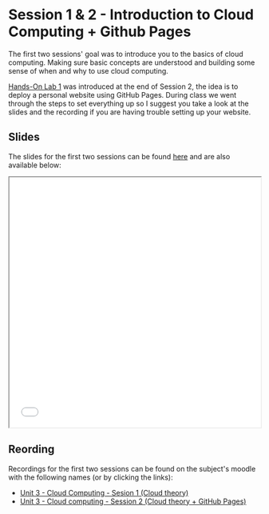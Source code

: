 # Session 1 & 2 - Introduction to Cloud Computing + Github Pages

The first two sessions' goal was to introduce you to the basics of cloud computing. Making sure basic concepts are understood and building some sense of when and why to use cloud computing.

[Hands-On Lab 1](./hol1.md) was introduced at the end of Session 2, the idea is to deploy a personal website using GitHub Pages. During class we went through the steps to set everything up so I suggest you take a look at the slides and the recording if you are having trouble setting up your website.

## Slides

The slides for the first two sessions can be found [here](./slides/Session%201%20and%202%20-%20Introduction%20to%20Cloud%20Computing%20+%20Github%20Pages.pdf) and are also available below:

<iframe src="./slides/Session%201%20and%202%20-%20Introduction%20to%20Cloud%20Computing%20+%20Github%20Pages.pdf" width="100%" height="500px">
</iframe>

## Reording

Recordings for the first two sessions can be found on the subject's moodle with the following names (or by clicking the links):

- [Unit 3 - Cloud Computing - Sesion 1 (Cloud theory)](https://rovira.sharepoint.com/sites/A_2024-25_104260/_layouts/15/stream.aspx?id=%2Fsites%2FA%5F2024%2D25%5F104260%2FDocumentos%20compartidos%2FGeneral%2FRecordings%2FUnit%203%5F%20Cloud%20Computing%20%28Sesion%201%29%2D20250212%5F135428%2DEnregistrament%20de%20la%20reuni%C3%B3%2Emp4&referrer=StreamWebApp%2EWeb&referrerScenario=AddressBarCopied%2Eview%2Eb1de15a7%2D9b95%2D4109%2D87a7%2Dc82e4b404b74)
- [Unit 3 - Cloud computing - Session 2 (Cloud theory + GitHub Pages)](https://rovira.sharepoint.com/sites/A_2024-25_104260/_layouts/15/stream.aspx?id=%2Fsites%2FA%5F2024%2D25%5F104260%2FDocumentos%20compartidos%2FGeneral%2FRecordings%2FUnit%203%20%2D%20Cloud%20computing%20%2D%20Session%202%2D20250219%5F140420%2DMeeting%20Recording%2Emp4&referrer=StreamWebApp%2EWeb&referrerScenario=AddressBarCopied%2Eview%2Eeaf3ab8f%2Dd3e0%2D47ab%2D9a9e%2Dfc7383c4cb29)